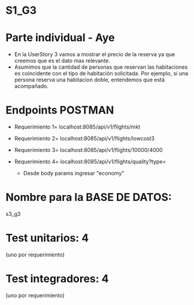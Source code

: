 # S1_G3
# Parte individual - Aye
- En la UserStory 3 vamos a mostrar el precio de la reserva ya que creemos que es el dato mas relevante.
- Asumimos que la cantidad de personas que reservan las habitaciones es coincidente con el tipo de habitación solicitada. Por ejemplo, si una persona reserva una habitacion doble, entendemos que está acompañado.

# Endpoints POSTMAN
- Requerimiento 1= localhost:8085/api/v1/flights/mkt

- Requerimiento 2= localhost:8085/api/v1/flights/lowcost3

- Requerimiento 3= localhost:8085/api/v1/flights/10000/4000

- Requerimiento 4= localhost:8085/api/v1/flights/quality?type=
  - Desde body params ingresar "economy"

# Nombre para la BASE DE DATOS:
s3_g3


#  Test unitarios: 4
(uno por requerimiento)
#  Test integradores: 4
(uno por requerimiento)